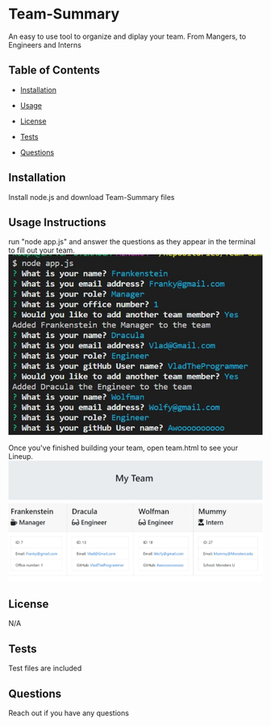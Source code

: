 # Team-Summary
An easy to use tool to organize and diplay your team.  From Mangers, to Engineers and Interns


## Table of Contents
  * [Installation](#installation)

  * [Usage](#usage)
  
  * [License](#license)
  
  * [Tests](#tests)
  
  * [Questions](#questions)

  ## Installation 
  Install node.js and download Team-Summary files

  ## Usage Instructions 
  run "node app.js" and answer the questions as they appear in the terminal to fill out your team.
  ![Image of Terminal](Assets/Capture1.JPG)

  Once you've finished building your team, open team.html to see your Lineup.
  ![Image of Team](Assets/Capture2.JPG)

  ## License 
  N/A

  ## Tests
  Test files are included 

  ## Questions
  Reach out if you have any questions








